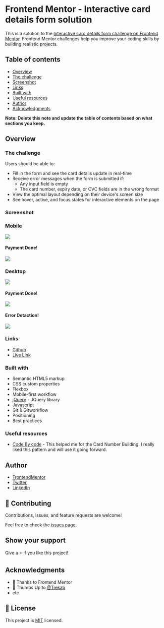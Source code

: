 # Frontend Mentor - Interactive card details form solution

This is a solution to the [Interactive card details form challenge on Frontend Mentor](https://www.frontendmentor.io/challenges/interactive-card-details-form-XpS8cKZDWw). Frontend Mentor challenges help you improve your coding skills by building realistic projects. 

## Table of contents

- [Overview](#overview)
- [The challenge](#the-challenge)
- [Screenshot](#screenshot)
- [Links](#links)
- [Built with](#built-with)
- [Useful resources](#useful-resources)
- [Author](#author)
- [Acknowledgments](#acknowledgments)

**Note: Delete this note and update the table of contents based on what sections you keep.**

## Overview

### The challenge

Users should be able to:

- Fill in the form and see the card details update in real-time
- Receive error messages when the form is submitted if:
  - Any input field is empty
  - The card number, expiry date, or CVC fields are in the wrong format
- View the optimal layout depending on their device's screen size
- See hover, active, and focus states for interactive elements on the page

### Screenshot
### Mobile
![](./design/mobile-design.jpg)
#### Payment Done!
![](./design/complete-state-mobile.jpg)
### Desktop
![](./design/desktop-design.jpg)
#### Payment Done!
![](./design/complete-state-desktop.jpg)
#### Error Detaction!
![](./design/active-states.jpg)

### Links

- [Github](https://github.com/Have-Samuel/interactive-Card-Details)
- [Live Link]()

### Built with

- Semantic HTML5 markup
- CSS custom properties
- Flexbox
- Mobile-first workflow
- [jQuery](https://releases.jquery.com/) - JQuery library
- Javascript
- Git & Gitworkflow
- Positioning
- Best practices

### Useful resources

- [Code By code](https://www.youtube.com/playlist?list=PLK0Ff7cRiCMF2pU3MsZgTtyLoxF37kynS) - This helped me for the Card Number Building. I really liked this pattern and will use it going forward.

## Author

- [FrontendMentor](https://www.frontendmentor.io/profile/Have-Samuel)
- [Twitter](https://twitter.com/samhave1)
- [LinkedIn](https://www.linkedin.com/in/have-samuel/)

## 🤝 Contributing

Contributions, issues, and feature requests are welcome!

Feel free to check the [issues page](https://github.com/Have-Samuel/ping-single-column/issues).

## Show your support

Give a ⭐️ if you like this project!
## Acknowledgments

- 🎉 Thanks to Frontend Mentor 
- 👋 Thumbs Up to [@Trekab](https://github.com/trekab)
- etc

## 📝 License

This project is [MIT](./MIT.md) licensed.
